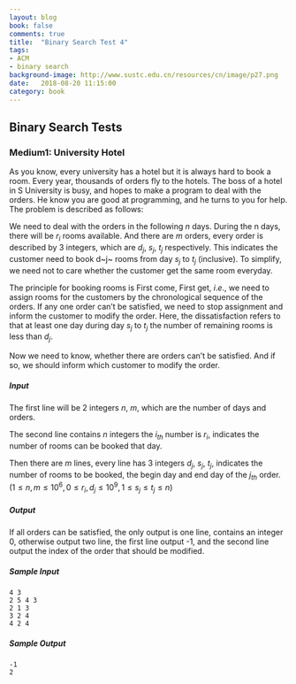 ```yaml
---
layout: blog
book: false
comments: true
title:  "Binary Search Test 4"
tags:
- ACM
- binary search
background-image: http://www.sustc.edu.cn/resources/cn/image/p27.png
date:   2018-08-20 11:15:00
category: book
---
```


## Binary Search Tests

### Medium1: University Hotel

As you know, every university has a hotel but it is always hard to book a room. Every year, thousands of orders fly to the hotels. The boss of a hotel in S University is busy, and hopes to make a program to deal with the orders. He know you are good at programming, and he turns to you for help. The problem is described as follows:

We need to deal with the orders in the following $n$ days. During the n days, there will be $r_i$ rooms available. And there are $m$ orders, every order is described by 3 integers, which are $d_j$, $s_j$, $t_j$ respectively. This indicates the customer need to book d~j~ rooms from day $s_j$ to $t_j$ (inclusive). To simplify,  we need not to care whether the customer get the same room everyday.

The principle for booking rooms is First come, First get, $i.e.$, we need to assign rooms for the customers by the chronological sequence of the orders. If any one order can’t be satisfied, we need to stop assignment and inform the customer to modify the order. Here, the dissatisfaction refers to that at least one day during day $s_j$ to $t_j$ the number of remaining rooms is less than $d_j$.

Now we need to know, whether there are orders can’t be satisfied. And if so, we should inform which customer to modify the order.

##### Input

The first line will be 2 integers $n$, $m$, which are the number of days and orders.

The second line contains $n$ integers the $i_{th}$ number is $r_i$, indicates the number of rooms can be booked that day. 

Then there are $m$ lines, every line has 3 integers $d_j$, $s_j$, $t_j$, indicates the number of rooms  to be booked, the begin day and end day of the $j_{th}$ order. $(1≤n,m≤10^6,0≤r_i,d_j≤10^9,1≤s_j≤t_j≤n)$

##### Output

If all orders can be satisfied, the only output is one line, contains an integer 0, otherwise output two line, the first line output -1, and the second line output the index of the order that should be modified.

##### Sample Input

```
4 3 
2 5 4 3 
2 1 3 
3 2 4 
4 2 4 
```

##### Sample Output

```
-1
2
```

